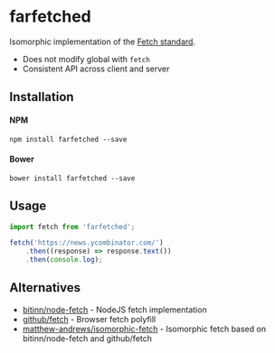 # farfetched
Isomorphic implementation of the [Fetch standard](https://fetch.spec.whatwg.org/).

* Does not modify global with `fetch`
* Consistent API across client and server

## Installation
#### NPM
`npm install farfetched --save`
#### Bower
`bower install farfetched --save`
## Usage
```js
import fetch from 'farfetched';

fetch('https://news.ycombinator.com/')
    .then((response) => response.text())
    .then(console.log);
```
## Alternatives
* [bitinn/node-fetch](https://github.com/bitinn/node-fetch) - NodeJS fetch implementation
* [github/fetch](https://github.com/github/fetch) - Browser fetch polyfill
* [matthew-andrews/isomorphic-fetch](https://github.com/matthew-andrews/isomorphic-fetch) - Isomorphic fetch based on bitinn/node-fetch and github/fetch
